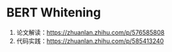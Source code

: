 # BERT Whitening

1. 论文解读：https://zhuanlan.zhihu.com/p/576585808
2. 代码实践：https://zhuanlan.zhihu.com/p/585413240

